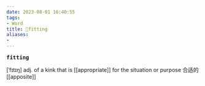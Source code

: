 ```yaml
---
date: 2023-08-01 16:40:55
tags: 
- Word
title: 📖fitting
aliases: 
- 
---
```


<pre><strong>fitting</strong></pre>

[ˈfɪtɪŋ]
adj. of a kink that is [[appropriate]] for the situation or purpose 合适的
[[apposite]]
